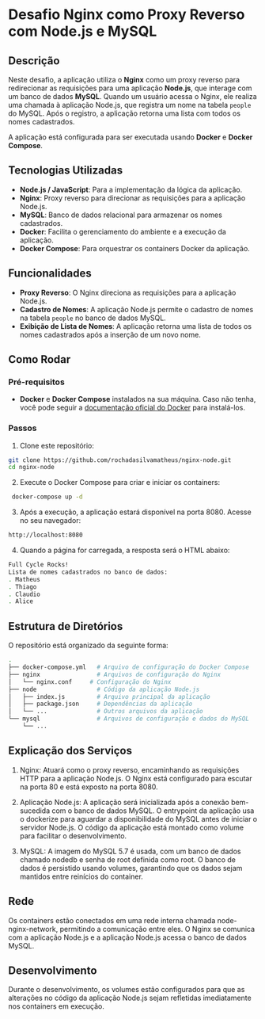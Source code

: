 # Desafio Nginx como Proxy Reverso com Node.js e MySQL

## Descrição

Neste desafio, a aplicação utiliza o **Nginx** como um proxy reverso para redirecionar as requisições para uma aplicação **Node.js**, que interage com um banco de dados **MySQL**. Quando um usuário acessa o Nginx, ele realiza uma chamada à aplicação Node.js, que registra um nome na tabela `people` do MySQL. Após o registro, a aplicação retorna uma lista com todos os nomes cadastrados.

A aplicação está configurada para ser executada usando **Docker** e **Docker Compose**.

## Tecnologias Utilizadas

- **Node.js / JavaScript**: Para a implementação da lógica da aplicação.
- **Nginx**: Proxy reverso para direcionar as requisições para a aplicação Node.js.
- **MySQL**: Banco de dados relacional para armazenar os nomes cadastrados.
- **Docker**: Facilita o gerenciamento do ambiente e a execução da aplicação.
- **Docker Compose**: Para orquestrar os containers Docker da aplicação.

## Funcionalidades

- **Proxy Reverso**: O Nginx direciona as requisições para a aplicação Node.js.
- **Cadastro de Nomes**: A aplicação Node.js permite o cadastro de nomes na tabela `people` no banco de dados MySQL.
- **Exibição de Lista de Nomes**: A aplicação retorna uma lista de todos os nomes cadastrados após a inserção de um novo nome.

## Como Rodar

### Pré-requisitos

- **Docker** e **Docker Compose** instalados na sua máquina. Caso não tenha, você pode seguir a [documentação oficial do Docker](https://docs.docker.com/get-docker/) para instalá-los.

### Passos

1. Clone este repositório:
```bash
git clone https://github.com/rochadasilvamatheus/nginx-node.git
cd nginx-node
```
2. Execute o Docker Compose para criar e iniciar os containers:
```bash
 docker-compose up -d
```
3. Após a execução, a aplicação estará disponível na porta 8080. Acesse no seu navegador:
```bash
http://localhost:8080
```
4. Quando a página for carregada, a resposta será o HTML abaixo:
```bash
Full Cycle Rocks!
Lista de nomes cadastrados no banco de dados:
. Matheus
. Thiago
. Claudio
. Alice
```
## Estrutura de Diretórios
O repositório está organizado da seguinte forma:
```bash
.
├── docker-compose.yml   # Arquivo de configuração do Docker Compose
├── nginx                # Arquivos de configuração do Nginx
│   └── nginx.conf     # Configuração do Nginx
├── node                 # Código da aplicação Node.js
│   ├── index.js         # Arquivo principal da aplicação
│   ├── package.json     # Dependências da aplicação
│   └── ...              # Outros arquivos da aplicação
└── mysql                # Arquivos de configuração e dados do MySQL
    └── ...        

```
## Explicação dos Serviços
1. Nginx:
Atuará como o proxy reverso, encaminhando as requisições HTTP para a aplicação Node.js.
O Nginx está configurado para escutar na porta 80 e está exposto na porta 8080.

3. Aplicação Node.js:
A aplicação será inicializada após a conexão bem-sucedida com o banco de dados MySQL.
O entrypoint da aplicação usa o dockerize para aguardar a disponibilidade do MySQL antes de iniciar o servidor Node.js.
O código da aplicação está montado como volume para facilitar o desenvolvimento.

2. MySQL:
A imagem do MySQL 5.7 é usada, com um banco de dados chamado nodedb e senha de root definida como root.
O banco de dados é persistido usando volumes, garantindo que os dados sejam mantidos entre reinícios do container.

## Rede
Os containers estão conectados em uma rede interna chamada node-nginx-network, permitindo a comunicação entre eles. O Nginx se comunica com a aplicação Node.js e a aplicação Node.js acessa o banco de dados MySQL.

## Desenvolvimento
Durante o desenvolvimento, os volumes estão configurados para que as alterações no código da aplicação Node.js sejam refletidas imediatamente nos containers em execução.


